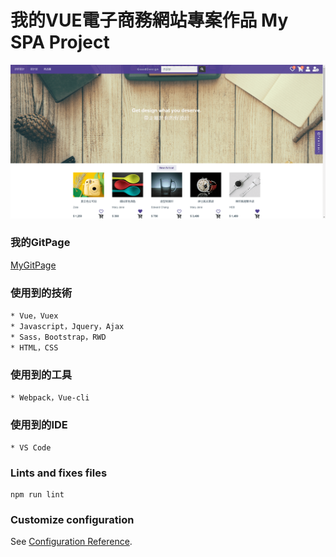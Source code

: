 # 我的VUE電子商務網站專案作品 My SPA Project

![image](img/myWebsite.png)

### 我的GitPage

[MyGitPage](https://edward.yihao.nctu.me/#/home)

### 使用到的技術
```
* Vue，Vuex
* Javascript，Jquery，Ajax
* Sass，Bootstrap，RWD
* HTML，CSS

```
### 使用到的工具
```
* Webpack，Vue-cli

```
### 使用到的IDE
```
* VS Code

```

### Lints and fixes files
```
npm run lint
```

### Customize configuration
See [Configuration Reference](https://cli.vuejs.org/config/).
